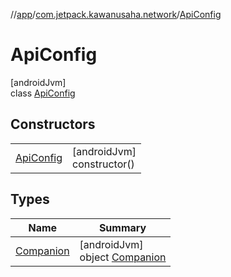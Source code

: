 //[app](../../../index.md)/[com.jetpack.kawanusaha.network](../index.md)/[ApiConfig](index.md)

# ApiConfig

[androidJvm]\
class [ApiConfig](index.md)

## Constructors

| | |
|---|---|
| [ApiConfig](-api-config.md) | [androidJvm]<br>constructor() |

## Types

| Name | Summary |
|---|---|
| [Companion](-companion/index.md) | [androidJvm]<br>object [Companion](-companion/index.md) |
